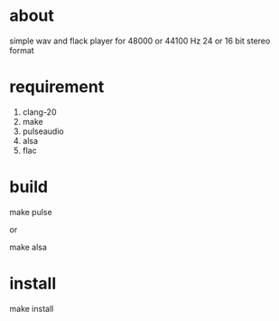 # about

simple wav and flack player for 48000 or 44100 Hz  24 or 16 bit stereo format

# requirement

1. clang-20
2. make
3. pulseaudio
4. alsa
5. flac

# build

make pulse

or

make alsa

# install

make install
